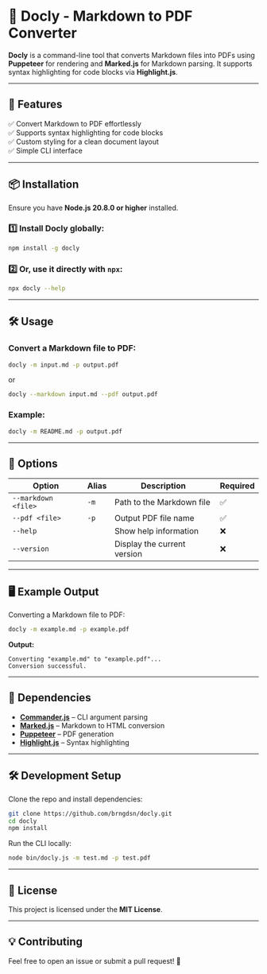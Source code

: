 # 📄 Docly - Markdown to PDF Converter  

**Docly** is a command-line tool that converts Markdown files into PDFs using **Puppeteer** for rendering and **Marked.js** for Markdown parsing. It supports syntax highlighting for code blocks via **Highlight.js**.

---

## 🚀 Features  
✅ Convert Markdown to PDF effortlessly  
✅ Supports syntax highlighting for code blocks  
✅ Custom styling for a clean document layout  
✅ Simple CLI interface  

---

## 📦 Installation  

Ensure you have **Node.js 20.8.0 or higher** installed.

### 1️⃣ Install Docly globally:  
```sh
npm install -g docly
```

### 2️⃣ Or, use it directly with `npx`:  
```sh
npx docly --help
```

---

## 🛠 Usage  

### Convert a Markdown file to PDF:
```sh
docly -m input.md -p output.pdf
```
or  
```sh
docly --markdown input.md --pdf output.pdf
```

### Example:
```sh
docly -m README.md -p output.pdf
```

---

## 📝 Options  

| Option | Alias | Description | Required |
|--------|-------|-------------|----------|
| `--markdown <file>` | `-m` | Path to the Markdown file | ✅ |
| `--pdf <file>` | `-p` | Output PDF file name | ✅ |
| `--help` | | Show help information | ❌ |
| `--version` | | Display the current version | ❌ |

---

## 🖥 Example Output  

Converting a Markdown file to PDF:
```sh
docly -m example.md -p example.pdf
```
**Output:**  
```
Converting "example.md" to "example.pdf"...
Conversion successful.
```

---

## 🔧 Dependencies  
- [**Commander.js**](https://github.com/tj/commander.js) – CLI argument parsing  
- [**Marked.js**](https://marked.js.org/) – Markdown to HTML conversion  
- [**Puppeteer**](https://pptr.dev/) – PDF generation  
- [**Highlight.js**](https://highlightjs.org/) – Syntax highlighting  

---

## 🛠 Development Setup  

Clone the repo and install dependencies:  
```sh
git clone https://github.com/brngdsn/docly.git
cd docly
npm install
```

Run the CLI locally:  
```sh
node bin/docly.js -m test.md -p test.pdf
```

---

## 📝 License  
This project is licensed under the **MIT License**.

---

## 💡 Contributing  
Feel free to open an issue or submit a pull request! 🚀